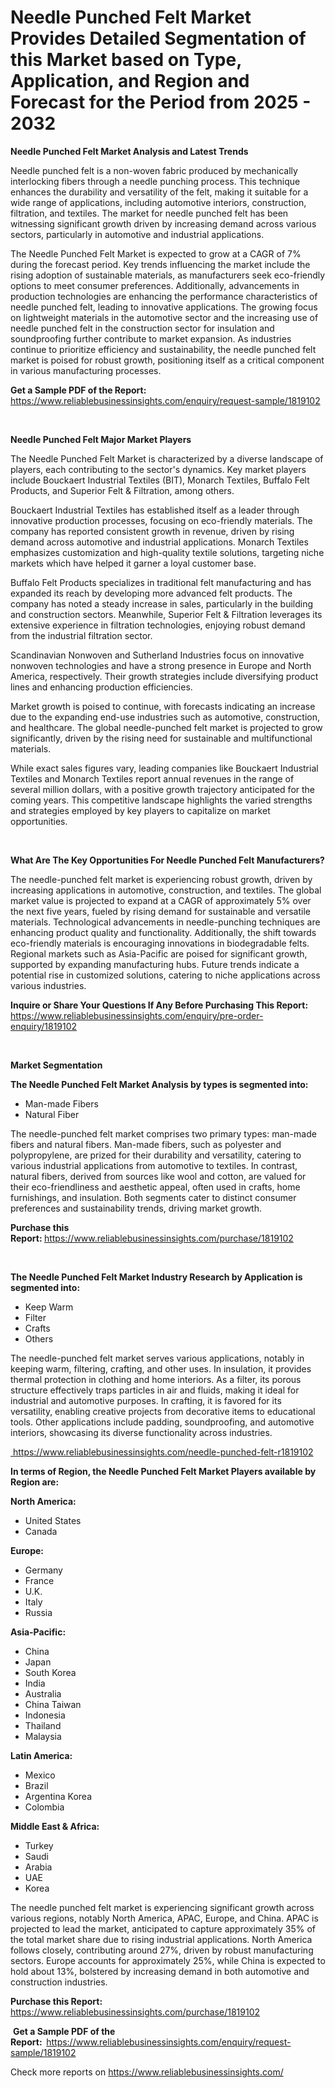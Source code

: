 <p><h1>Needle Punched Felt Market Provides Detailed Segmentation of this Market based on Type, Application, and Region and Forecast for the Period from 2025 - 2032</h1></p><p><strong>Needle Punched Felt Market Analysis and Latest Trends</strong></p>
<p><p>Needle punched felt is a non-woven fabric produced by mechanically interlocking fibers through a needle punching process. This technique enhances the durability and versatility of the felt, making it suitable for a wide range of applications, including automotive interiors, construction, filtration, and textiles. The market for needle punched felt has been witnessing significant growth driven by increasing demand across various sectors, particularly in automotive and industrial applications.</p><p>The Needle Punched Felt Market is expected to grow at a CAGR of 7% during the forecast period. Key trends influencing the market include the rising adoption of sustainable materials, as manufacturers seek eco-friendly options to meet consumer preferences. Additionally, advancements in production technologies are enhancing the performance characteristics of needle punched felt, leading to innovative applications. The growing focus on lightweight materials in the automotive sector and the increasing use of needle punched felt in the construction sector for insulation and soundproofing further contribute to market expansion. As industries continue to prioritize efficiency and sustainability, the needle punched felt market is poised for robust growth, positioning itself as a critical component in various manufacturing processes.</p></p>
<p><strong>Get a Sample PDF of the Report:&nbsp;</strong> <a href="https://www.reliablebusinessinsights.com/enquiry/request-sample/1819102?utm_campaign=2983&utm_medium=2&utm_source=Github&utm_content=ia&utm_term=04042025&utm_id=needle-punched-felt">https://www.reliablebusinessinsights.com/enquiry/request-sample/1819102</a></p>
<p>&nbsp;</p>
<p><strong>Needle Punched Felt Major Market Players</strong></p>
<p><p>The Needle Punched Felt Market is characterized by a diverse landscape of players, each contributing to the sector's dynamics. Key market players include Bouckaert Industrial Textiles (BIT), Monarch Textiles, Buffalo Felt Products, and Superior Felt & Filtration, among others. </p><p>Bouckaert Industrial Textiles has established itself as a leader through innovative production processes, focusing on eco-friendly materials. The company has reported consistent growth in revenue, driven by rising demand across automotive and industrial applications. Monarch Textiles emphasizes customization and high-quality textile solutions, targeting niche markets which have helped it garner a loyal customer base.</p><p>Buffalo Felt Products specializes in traditional felt manufacturing and has expanded its reach by developing more advanced felt products. The company has noted a steady increase in sales, particularly in the building and construction sectors. Meanwhile, Superior Felt & Filtration leverages its extensive experience in filtration technologies, enjoying robust demand from the industrial filtration sector. </p><p>Scandinavian Nonwoven and Sutherland Industries focus on innovative nonwoven technologies and have a strong presence in Europe and North America, respectively. Their growth strategies include diversifying product lines and enhancing production efficiencies.</p><p>Market growth is poised to continue, with forecasts indicating an increase due to the expanding end-use industries such as automotive, construction, and healthcare. The global needle-punched felt market is projected to grow significantly, driven by the rising need for sustainable and multifunctional materials.</p><p>While exact sales figures vary, leading companies like Bouckaert Industrial Textiles and Monarch Textiles report annual revenues in the range of several million dollars, with a positive growth trajectory anticipated for the coming years. This competitive landscape highlights the varied strengths and strategies employed by key players to capitalize on market opportunities.</p></p>
<p>&nbsp;</p>
<p><strong>What Are The Key Opportunities For Needle Punched Felt Manufacturers?</strong></p>
<p><p>The needle-punched felt market is experiencing robust growth, driven by increasing applications in automotive, construction, and textiles. The global market value is projected to expand at a CAGR of approximately 5% over the next five years, fueled by rising demand for sustainable and versatile materials. Technological advancements in needle-punching techniques are enhancing product quality and functionality. Additionally, the shift towards eco-friendly materials is encouraging innovations in biodegradable felts. Regional markets such as Asia-Pacific are poised for significant growth, supported by expanding manufacturing hubs. Future trends indicate a potential rise in customized solutions, catering to niche applications across various industries.</p></p>
<p><strong>Inquire or Share Your Questions If Any Before Purchasing This Report:</strong> <a href="https://www.reliablebusinessinsights.com/enquiry/pre-order-enquiry/1819102?utm_campaign=2983&utm_medium=2&utm_source=Github&utm_content=ia&utm_term=04042025&utm_id=needle-punched-felt">https://www.reliablebusinessinsights.com/enquiry/pre-order-enquiry/1819102</a></p>
<p>&nbsp;</p>
<p><strong>Market Segmentation</strong></p>
<p><strong>The Needle Punched Felt Market Analysis by types is segmented into:</strong></p>
<p><ul><li>Man-made Fibers</li><li>Natural Fiber</li></ul></p>
<p><p>The needle-punched felt market comprises two primary types: man-made fibers and natural fibers. Man-made fibers, such as polyester and polypropylene, are prized for their durability and versatility, catering to various industrial applications from automotive to textiles. In contrast, natural fibers, derived from sources like wool and cotton, are valued for their eco-friendliness and aesthetic appeal, often used in crafts, home furnishings, and insulation. Both segments cater to distinct consumer preferences and sustainability trends, driving market growth.</p></p>
<p><strong>Purchase this Report:&nbsp;</strong><a href="https://www.reliablebusinessinsights.com/purchase/1819102?utm_campaign=2983&utm_medium=2&utm_source=Github&utm_content=ia&utm_term=04042025&utm_id=needle-punched-felt">https://www.reliablebusinessinsights.com/purchase/1819102</a></p>
<p>&nbsp;</p>
<p><strong>The Needle Punched Felt Market Industry Research by Application is segmented into:</strong></p>
<p><ul><li>Keep Warm</li><li>Filter</li><li>Crafts</li><li>Others</li></ul></p>
<p><p>The needle-punched felt market serves various applications, notably in keeping warm, filtering, crafting, and other uses. In insulation, it provides thermal protection in clothing and home interiors. As a filter, its porous structure effectively traps particles in air and fluids, making it ideal for industrial and automotive purposes. In crafting, it is favored for its versatility, enabling creative projects from decorative items to educational tools. Other applications include padding, soundproofing, and automotive interiors, showcasing its diverse functionality across industries.</p></p>
<p><a href="https://www.reliablebusinessinsights.com/needle-punched-felt-r1819102?utm_campaign=2983&utm_medium=2&utm_source=Github&utm_content=ia&utm_term=04042025&utm_id=needle-punched-felt">&nbsp;https://www.reliablebusinessinsights.com/needle-punched-felt-r1819102</a></p>
<p><strong>In terms of Region, the Needle Punched Felt Market Players available by Region are:</strong></p>
<p>
    <p> <strong> North America: </strong>
        <ul>
            <li>United States</li>
            <li>Canada</li>
        </ul>
        </p> 
    <p> <strong> Europe: </strong>
        <ul>
            <li>Germany</li>
            <li>France</li>
            <li>U.K.</li>
            <li>Italy</li>
            <li>Russia</li>
        </ul>
        </p> 
    <p> <strong> Asia-Pacific: </strong>
        <ul>
            <li>China</li>
            <li>Japan</li>
            <li>South Korea</li>
            <li>India</li>
            <li>Australia</li>
            <li>China Taiwan</li>
            <li>Indonesia</li>
            <li>Thailand</li>
            <li>Malaysia</li>
        </ul>
        </p> 
    <p> <strong> Latin America: </strong>
        <ul>
            <li>Mexico</li>
            <li>Brazil</li>
            <li>Argentina Korea</li>
            <li>Colombia</li>
        </ul>
        </p> 
    <p> <strong> Middle East & Africa: </strong>
        <ul>
            <li>Turkey</li>
            <li>Saudi</li>
            <li>Arabia</li>
            <li>UAE</li>
            <li>Korea</li>
        </ul>
    </p>
    </p>
<p><p>The needle punched felt market is experiencing significant growth across various regions, notably North America, APAC, Europe, and China. APAC is projected to lead the market, anticipated to capture approximately 35% of the total market share due to rising industrial applications. North America follows closely, contributing around 27%, driven by robust manufacturing sectors. Europe accounts for approximately 25%, while China is expected to hold about 13%, bolstered by increasing demand in both automotive and construction industries.</p></p>
<p><strong>Purchase this Report: </strong><a href="https://www.reliablebusinessinsights.com/purchase/1819102?utm_campaign=2983&utm_medium=2&utm_source=Github&utm_content=ia&utm_term=04042025&utm_id=needle-punched-felt">https://www.reliablebusinessinsights.com/purchase/1819102</a></p>
<p>&nbsp;<strong>Get a Sample PDF of the Report:&nbsp;&nbsp;</strong><a href="https://www.reliablebusinessinsights.com/enquiry/request-sample/1819102?utm_campaign=2983&utm_medium=2&utm_source=Github&utm_content=ia&utm_term=04042025&utm_id=needle-punched-felt">https://www.reliablebusinessinsights.com/enquiry/request-sample/1819102</a></p>
<p><strong></strong></p>
<p>Check more reports on <a href="https://www.reliablebusinessinsights.com/?utm_campaign=2983&utm_medium=2&utm_source=Github&utm_content=ia&utm_term=04042025&utm_id=needle-punched-felt">https://www.reliablebusinessinsights.com/</a></p>